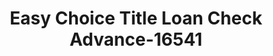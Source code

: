 ---
f_zip-code: 83843
f_state-code: ID
title: Easy Choice Title Loan Check Advance-16541
f_phone: 208-883-8565
f_city-only: Moscow
f_address: 730 West Pullman Road Moscow
f_location-unique-id: '16541'
slug: easy-choice-title-loan-check-advance-16541
updated-on: '2024-05-30T13:46:58.046Z'
created-on: '2024-05-30T13:36:59.803Z'
published-on: '2024-05-30T13:54:32.469Z'
f_city-state: cms/city/moscow-id.md
f_company: cms/company/easy-choice-title-loan-check-advance.md
f_state: cms/state/idaho.md
layout: '[payday-loan].html'
tags: payday-loan
---